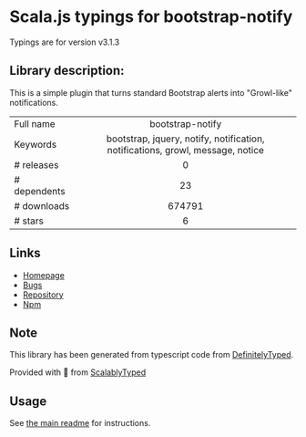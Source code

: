 
# Scala.js typings for bootstrap-notify

Typings are for version v3.1.3

## Library description:
This is a simple plugin that turns standard Bootstrap alerts into "Growl-like" notifications.

|                    |                 |
| ------------------ | :-------------: |
| Full name          | bootstrap-notify |
| Keywords           | bootstrap, jquery, notify, notification, notifications, growl, message, notice |
| # releases         | 0 |
| # dependents       | 23 |
| # downloads        | 674791 |
| # stars            | 6 |

## Links
- [Homepage](http://bootstrap-notify.remabledesigns.com/)
- [Bugs](https://github.com/mouse0270/bootstrap-notify/issues)
- [Repository](https://github.com/mouse0270/bootstrap-notify)
- [Npm](https://www.npmjs.com/package/bootstrap-notify)
    


## Note
This library has been generated from typescript code from [DefinitelyTyped](https://definitelytyped.org).

Provided with :purple_heart: from [ScalablyTyped](https://github.com/oyvindberg/ScalablyTyped)

## Usage
See [the main readme](../../readme.md) for instructions.


